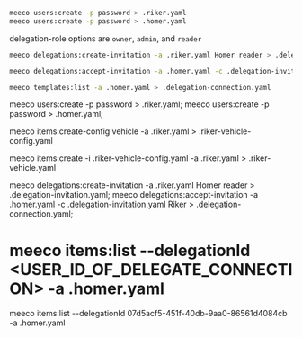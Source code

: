 ```bash
meeco users:create -p password > .riker.yaml
meeco users:create -p password > .homer.yaml
```

delegation-role options are `owner`, `admin`, and `reader`

```bash
meeco delegations:create-invitation -a .riker.yaml Homer reader > .delegation-invitation.yaml
```

```bash
meeco delegations:accept-invitation -a .homer.yaml -c .delegation-invitation.yaml Riker > .delegation-connection.yaml
```

```bash
meeco templates:list -a .homer.yaml > .delegation-connection.yaml
```




meeco users:create -p password > .riker.yaml;
meeco users:create -p password > .homer.yaml;

meeco items:create-config vehicle -a .riker.yaml > .riker-vehicle-config.yaml

meeco items:create -i .riker-vehicle-config.yaml -a .riker.yaml > .riker-vehicle.yaml


meeco delegations:create-invitation -a .riker.yaml Homer reader > .delegation-invitation.yaml;
meeco delegations:accept-invitation -a .homer.yaml -c .delegation-invitation.yaml Riker > .delegation-connection.yaml;

# meeco items:list --delegationId <USER_ID_OF_DELEGATE_CONNECTION> -a .homer.yaml
meeco items:list --delegationId 07d5acf5-451f-40db-9aa0-86561d4084cb -a .homer.yaml